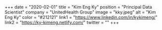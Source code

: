 +++ 
date = "2020-02-01" 
title = "Kim Eng Ky" 
position = "Principal Data Scientist" 
company = "UnitedHealth Group" 
image = "kky.jpeg" 
alt = "Kim Eng Ky" 
color = "#212121" 
link1 = "https://www.linkedin.com/in/kykimeng/" 
link2 = "https://ky-kimeng.netlify.com/"
twitter = ""
+++